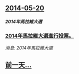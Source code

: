 ## [2014-05-20](/news/2014/05/20/index.md)

##### 2014年馬拉維大選
### [2014年馬拉維大選進行投票。 ](/news/2014/05/20/2014年馬拉維大選進行投票.md)
_消息: 2014年馬拉維大選_

## [前一天...](/news/2014/05/18/index.md)

